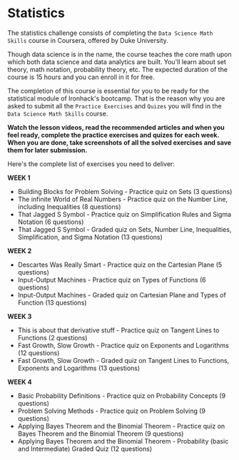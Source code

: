 # Statistics
The  statistics challenge consists of completing the `Data Science Math Skills` course in Coursera, offered by Duke University. 

Though data science is in the name, the course teaches the core math upon which both data science and data analytics are built. You'll learn about set theory, math notation, probability theory, etc. The expected duration of the course is 15 hours and you can enroll in it for free. 

The completion of this course is essential for you to be ready for the statistical module of Ironhack's bootcamp.
That is the reason why you are asked to submit all the `Practice Exercises` and `Quizes` you will find in the `Data Science Math Skills` course. 

**Watch the lesson videos, read the recommended articles and when you feel ready, complete the practice exercises and quizes for each week. When you are done, take screenshots of all the solved exercises and save them for later submission.** 

Here's the complete list of exercises you need to deliver:

**WEEK 1**
* Building Blocks for Problem Solving - Practice quiz on Sets (3 questions)
* The infinite World of Real Numbers - Practice quiz on the Number Line, including Inequalities (8 questions)
* That Jagged S Symbol - Practice quiz on Simplification Rules and Sigma Notation (6 questions)
* That Jagged S Symbol - Graded quiz on Sets, Number Line, Inequalities, Simplification, and Sigma Notation (13 questions)

**WEEK 2**
* Descartes Was Really Smart - Practice quiz on the Cartesian Plane (5 questions)
* Input-Output Machines - Practice quiz on Types of Functions (6 questions)
* Input-Output Machines - Graded quiz on Cartesian Plane and Types of Function (13 questions)

**WEEK 3**
* This is about that derivative stuff - Practice quiz on Tangent Lines to Functions (2 questions)
* Fast Growth, Slow Growth - Practice quiz on Exponents and Logarithms (12 questions)
* Fast Growth, Slow Growth - Graded quiz on Tangent Lines to Functions, Exponents and Logarithms (13 questions)

**WEEK 4**
* Basic Probability Definitions - Practice quiz on Probability Concepts (9 questions)
* Problem Solving Methods - Practice quiz on Problem Solving (9 questions)
* Applying Bayes Theorem and the Binomial Theorem - Practice quiz on Bayes Theorem and the Binomial Theorem (9 questions)
* Applying Bayes Theorem and the Binomial Theorem - Probability (basic and Intermediate) Graded Quiz (12 questions)

